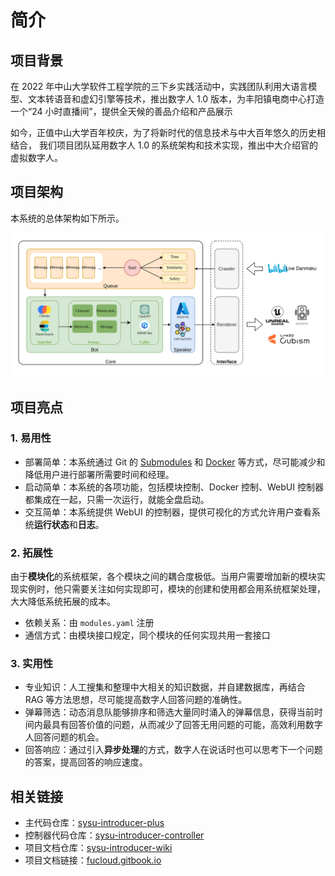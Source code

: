 # 简介

## 项目背景

在 2022 年中山大学软件工程学院的三下乡实践活动中，实践团队利用大语言模型、文本转语音和虚幻引擎等技术，推出数字人 1.0 版本，为丰阳镇电商中心打造一个“24 小时直播间”，提供全天候的善品介绍和产品展示

如今，正值中山大学百年校庆，为了将新时代的信息技术与中大百年悠久的历史相结合，
我们项目团队延用数字人 1.0 的系统架构和技术实现，推出中大介绍官的虚拟数字人。

## 项目架构

本系统的总体架构如下所示。

![总体架构图](./img/structure.svg)

## 项目亮点

### 1. 易用性

- 部署简单：本系统通过 Git 的 [Submodules](https://git-scm.com/book/en/v2/Git-Tools-Submodules) 和 [Docker](https://www.docker.com/) 等方式，尽可能减少和降低用户进行部署所需要时间和经理。
- 启动简单：本系统的各项功能，包括模块控制、Docker 控制、WebUI 控制器都集成在一起，只需一次运行，就能全盘启动。
- 交互简单：本系统提供 WebUI 的控制器，提供可视化的方式允许用户查看系统**运行状态**和**日志**。

### 2. 拓展性

由于**模块化**的系统框架，各个模块之间的耦合度极低。当用户需要增加新的模块实现实例时，他只需要关注如何实现即可，模块的创建和使用都会用系统框架处理，大大降低系统拓展的成本。

- 依赖关系：由 `modules.yaml` 注册
- 通信方式：由模块接口规定，同个模块的任何实现共用一套接口

### 3. 实用性

- 专业知识：人工搜集和整理中大相关的知识数据，并自建数据库，再结合 RAG 等方法思想，尽可能提高数字人回答问题的准确性。
- 弹幕筛选：动态消息队能够排序和筛选大量同时涌入的弹幕信息，获得当前时间内最具有回答价值的问题，从而减少了回答无用问题的可能，高效利用数字人回答问题的机会。
- 回答响应：通过引入**异步处理**的方式，数字人在说话时也可以思考下一个问题的答案，提高回答的响应速度。

## 相关链接

* 主代码仓库：[sysu-introducer-plus](https://github.com/sse-digital-man/sysu-introducer-plus)
* 控制器代码仓库：[sysu-introducer-controller](https://github.com/sse-digital-man/sysu-introducer-controller)
* 项目文档仓库：[sysu-introducer-wiki](https://github.com/sse-digital-man/sysu-introducer-wiki)
* 项目文档链接：[fucloud.gitbook.io](https://fucloud.gitbook.io/sysu-introducer)
